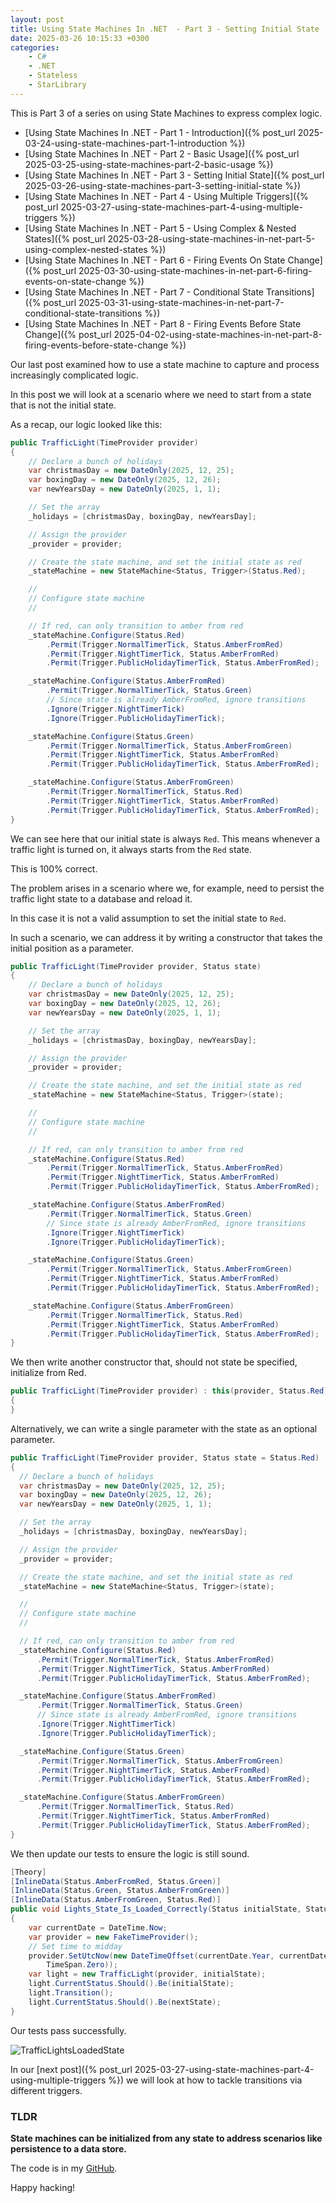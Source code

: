 ```yaml
---
layout: post
title: Using State Machines In .NET  - Part 3 - Setting Initial State
date: 2025-03-26 10:15:33 +0300
categories:
    - C#
    - .NET
    - Stateless
    - StarLibrary
---
```


This is Part 3 of a series on using State Machines to express complex logic.

- [Using State Machines In .NET  - Part 1 - Introduction]({% post_url 2025-03-24-using-state-machines-part-1-introduction %})
- [Using State Machines In .NET  - Part 2 - Basic Usage]({% post_url 2025-03-25-using-state-machines-part-2-basic-usage %})
- [Using State Machines In .NET  - Part 3 - Setting Initial State]({% post_url 2025-03-26-using-state-machines-part-3-setting-initial-state %})
- [Using State Machines In .NET  - Part 4 - Using Multiple Triggers]({% post_url 2025-03-27-using-state-machines-part-4-using-multiple-triggers %})
- [Using State Machines In .NET - Part 5 - Using Complex & Nested States]({% post_url 2025-03-28-using-state-machines-in-net-part-5-using-complex-nested-states %})
- [Using State Machines In .NET - Part 6 - Firing Events On State Change]({% post_url 2025-03-30-using-state-machines-in-net-part-6-firing-events-on-state-change %})
- [Using State Machines In .NET - Part 7 - Conditional State Transitions]({% post_url 2025-03-31-using-state-machines-in-net-part-7-conditional-state-transitions %})
- [Using State Machines In .NET - Part 8 - Firing Events Before State Change]({% post_url 2025-04-02-using-state-machines-in-net-part-8-firing-events-before-state-change %})

Our last post examined how to use a state machine to capture and process increasingly complicated logic.

In this post we will look at a scenario where we need to start from a state that is not the initial state.

As a recap, our logic looked like this:

```c#
public TrafficLight(TimeProvider provider)
{
    // Declare a bunch of holidays
    var christmasDay = new DateOnly(2025, 12, 25);
    var boxingDay = new DateOnly(2025, 12, 26);
    var newYearsDay = new DateOnly(2025, 1, 1);

    // Set the array
    _holidays = [christmasDay, boxingDay, newYearsDay];

    // Assign the provider
    _provider = provider;

    // Create the state machine, and set the initial state as red
    _stateMachine = new StateMachine<Status, Trigger>(Status.Red);

    //
    // Configure state machine
    //

    // If red, can only transition to amber from red
    _stateMachine.Configure(Status.Red)
        .Permit(Trigger.NormalTimerTick, Status.AmberFromRed)
        .Permit(Trigger.NightTimerTick, Status.AmberFromRed)
        .Permit(Trigger.PublicHolidayTimerTick, Status.AmberFromRed);

    _stateMachine.Configure(Status.AmberFromRed)
        .Permit(Trigger.NormalTimerTick, Status.Green)
        // Since state is already AmberFromRed, ignore transitions
        .Ignore(Trigger.NightTimerTick)
        .Ignore(Trigger.PublicHolidayTimerTick);

    _stateMachine.Configure(Status.Green)
        .Permit(Trigger.NormalTimerTick, Status.AmberFromGreen)
        .Permit(Trigger.NightTimerTick, Status.AmberFromRed)
        .Permit(Trigger.PublicHolidayTimerTick, Status.AmberFromRed);

    _stateMachine.Configure(Status.AmberFromGreen)
        .Permit(Trigger.NormalTimerTick, Status.Red)
        .Permit(Trigger.NightTimerTick, Status.AmberFromRed)
        .Permit(Trigger.PublicHolidayTimerTick, Status.AmberFromRed);
}
```

We can see here that our initial state is always `Red`. This means whenever a traffic light is turned on, it always starts from the `Red` state.

This is 100% correct.

The problem arises in a scenario where we, for example, need to persist the traffic light state to a database and reload it.

In this case it is not a valid assumption to set the initial state to `Red`.

In such a scenario, we can address it by writing a constructor that takes the initial position as a parameter.

```c#
public TrafficLight(TimeProvider provider, Status state)
{
    // Declare a bunch of holidays
    var christmasDay = new DateOnly(2025, 12, 25);
    var boxingDay = new DateOnly(2025, 12, 26);
    var newYearsDay = new DateOnly(2025, 1, 1);

    // Set the array
    _holidays = [christmasDay, boxingDay, newYearsDay];

    // Assign the provider
    _provider = provider;

    // Create the state machine, and set the initial state as red
    _stateMachine = new StateMachine<Status, Trigger>(state);

    //
    // Configure state machine
    //

    // If red, can only transition to amber from red
    _stateMachine.Configure(Status.Red)
        .Permit(Trigger.NormalTimerTick, Status.AmberFromRed)
        .Permit(Trigger.NightTimerTick, Status.AmberFromRed)
        .Permit(Trigger.PublicHolidayTimerTick, Status.AmberFromRed);

    _stateMachine.Configure(Status.AmberFromRed)
        .Permit(Trigger.NormalTimerTick, Status.Green)
        // Since state is already AmberFromRed, ignore transitions
        .Ignore(Trigger.NightTimerTick)
        .Ignore(Trigger.PublicHolidayTimerTick);

    _stateMachine.Configure(Status.Green)
        .Permit(Trigger.NormalTimerTick, Status.AmberFromGreen)
        .Permit(Trigger.NightTimerTick, Status.AmberFromRed)
        .Permit(Trigger.PublicHolidayTimerTick, Status.AmberFromRed);

    _stateMachine.Configure(Status.AmberFromGreen)
        .Permit(Trigger.NormalTimerTick, Status.Red)
        .Permit(Trigger.NightTimerTick, Status.AmberFromRed)
        .Permit(Trigger.PublicHolidayTimerTick, Status.AmberFromRed);
}
```

We then write another constructor that, should not state be specified, initialize from Red.

```c#
public TrafficLight(TimeProvider provider) : this(provider, Status.Red)
{
}
```

Alternatively, we can write a single parameter with the state as an optional parameter.

```c#
public TrafficLight(TimeProvider provider, Status state = Status.Red)
{
  // Declare a bunch of holidays
  var christmasDay = new DateOnly(2025, 12, 25);
  var boxingDay = new DateOnly(2025, 12, 26);
  var newYearsDay = new DateOnly(2025, 1, 1);

  // Set the array
  _holidays = [christmasDay, boxingDay, newYearsDay];

  // Assign the provider
  _provider = provider;

  // Create the state machine, and set the initial state as red
  _stateMachine = new StateMachine<Status, Trigger>(state);

  //
  // Configure state machine
  //

  // If red, can only transition to amber from red
  _stateMachine.Configure(Status.Red)
      .Permit(Trigger.NormalTimerTick, Status.AmberFromRed)
      .Permit(Trigger.NightTimerTick, Status.AmberFromRed)
      .Permit(Trigger.PublicHolidayTimerTick, Status.AmberFromRed);

  _stateMachine.Configure(Status.AmberFromRed)
      .Permit(Trigger.NormalTimerTick, Status.Green)
      // Since state is already AmberFromRed, ignore transitions
      .Ignore(Trigger.NightTimerTick)
      .Ignore(Trigger.PublicHolidayTimerTick);

  _stateMachine.Configure(Status.Green)
      .Permit(Trigger.NormalTimerTick, Status.AmberFromGreen)
      .Permit(Trigger.NightTimerTick, Status.AmberFromRed)
      .Permit(Trigger.PublicHolidayTimerTick, Status.AmberFromRed);

  _stateMachine.Configure(Status.AmberFromGreen)
      .Permit(Trigger.NormalTimerTick, Status.Red)
      .Permit(Trigger.NightTimerTick, Status.AmberFromRed)
      .Permit(Trigger.PublicHolidayTimerTick, Status.AmberFromRed);
}
```

We then update our tests to ensure the logic is still sound.

```c#
[Theory]
[InlineData(Status.AmberFromRed, Status.Green)]
[InlineData(Status.Green, Status.AmberFromGreen)]
[InlineData(Status.AmberFromGreen, Status.Red)]
public void Lights_State_Is_Loaded_Correctly(Status initialState, Status nextState)
{
    var currentDate = DateTime.Now;
    var provider = new FakeTimeProvider();
    // Set time to midday
    provider.SetUtcNow(new DateTimeOffset(currentDate.Year, currentDate.Month, currentDate.Day, 12, 0, 0,
        TimeSpan.Zero));
    var light = new TrafficLight(provider, initialState);
    light.CurrentStatus.Should().Be(initialState);
    light.Transition();
    light.CurrentStatus.Should().Be(nextState);
}
```

Our tests pass successfully.

![TrafficLightsLoadedState](../images/2025/03/TrafficLightsLoadedState.png)

In our [next post]({% post_url 2025-03-27-using-state-machines-part-4-using-multiple-triggers %}) we will look at how to tackle transitions via different triggers.

### TLDR

**State machines can be initialized from any state to address scenarios like persistence to a data store.**

The code is in my [GitHub](https://github.com/conradakunga/BlogCode/tree/master/2025-03-26%20-%20State%20Machines%20Part%203).

Happy hacking!
